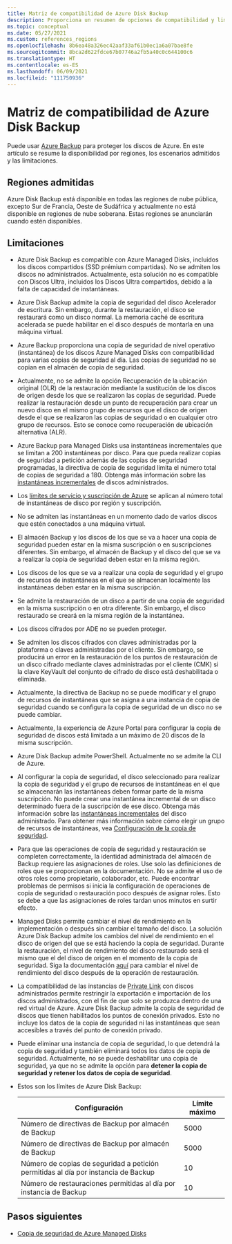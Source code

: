 ```yaml
---
title: Matriz de compatibilidad de Azure Disk Backup
description: Proporciona un resumen de opciones de compatibilidad y limitaciones para el servicio Azure Disk Backup.
ms.topic: conceptual
ms.date: 05/27/2021
ms.custom: references_regions
ms.openlocfilehash: 8b6ea48a326ec42aaf33af61b0ec1a6a07bae8fe
ms.sourcegitcommit: 8bca2d622fdce67b07746a2fb5a40c0c644100c6
ms.translationtype: HT
ms.contentlocale: es-ES
ms.lasthandoff: 06/09/2021
ms.locfileid: "111750936"
---
```

# <a name="azure-disk-backup-support-matrix"></a>Matriz de compatibilidad de Azure Disk Backup

Puede usar [Azure Backup](./backup-overview.md) para proteger los discos de Azure. En este artículo se resume la disponibilidad por regiones, los escenarios admitidos y las limitaciones.

## <a name="supported-regions"></a>Regiones admitidas

Azure Disk Backup está disponible en todas las regiones de nube pública, excepto Sur de Francia, Oeste de Sudáfrica y actualmente no está disponible en regiones de nube soberana. Estas regiones se anunciarán cuando estén disponibles.

## <a name="limitations"></a>Limitaciones

- Azure Disk Backup es compatible con Azure Managed Disks, incluidos los discos compartidos (SSD prémium compartidas). No se admiten los discos no administrados. Actualmente, esta solución no es compatible con Discos Ultra, incluidos los Discos Ultra compartidos, debido a la falta de capacidad de instantáneas.

- Azure Disk Backup admite la copia de seguridad del disco Acelerador de escritura. Sin embargo, durante la restauración, el disco se restaurará como un disco normal. La memoria caché de escritura acelerada se puede habilitar en el disco después de montarla en una máquina virtual.

- Azure Backup proporciona una copia de seguridad de nivel operativo (instantánea) de los discos Azure Managed Disks con compatibilidad para varias copias de seguridad al día. Las copias de seguridad no se copian en el almacén de copia de seguridad.

- Actualmente, no se admite la opción Recuperación de la ubicación original (OLR) de la restauración mediante la sustitución de los discos de origen desde los que se realizaron las copias de seguridad. Puede realizar la restauración desde un punto de recuperación para crear un nuevo disco en el mismo grupo de recursos que el disco de origen desde el que se realizaron las copias de seguridad o en cualquier otro grupo de recursos. Esto se conoce como recuperación de ubicación alternativa (ALR).

- Azure Backup para Managed Disks usa instantáneas incrementales que se limitan a 200 instantáneas por disco. Para que pueda realizar copias de seguridad a petición además de las copias de seguridad programadas, la directiva de copia de seguridad limita el número total de copias de seguridad a 180. Obtenga más información sobre las [instantáneas incrementales](../virtual-machines/disks-incremental-snapshots.md#restrictions) de discos administrados.

- Los [límites de servicio y suscripción de Azure](../azure-resource-manager/management/azure-subscription-service-limits.md#virtual-machine-disk-limits) se aplican al número total de instantáneas de disco por región y suscripción.

- No se admiten las instantáneas en un momento dado de varios discos que estén conectados a una máquina virtual.

- El almacén Backup y los discos de los que se va a hacer una copia de seguridad pueden estar en la misma suscripción o en suscripciones diferentes. Sin embargo, el almacén de Backup y el disco del que se va a realizar la copia de seguridad deben estar en la misma región.

- Los discos de los que se va a realizar una copia de seguridad y el grupo de recursos de instantáneas en el que se almacenan localmente las instantáneas deben estar en la misma suscripción.

- Se admite la restauración de un disco a partir de una copia de seguridad en la misma suscripción o en otra diferente. Sin embargo, el disco restaurado se creará en la misma región de la instantánea.

- Los discos cifrados por ADE no se pueden proteger.

- Se admiten los discos cifrados con claves administradas por la plataforma o claves administradas por el cliente. Sin embargo, se producirá un error en la restauración de los puntos de restauración de un disco cifrado mediante claves administradas por el cliente (CMK) si la clave KeyVault del conjunto de cifrado de disco está deshabilitada o eliminada.

- Actualmente, la directiva de Backup no se puede modificar y el grupo de recursos de instantáneas que se asigna a una instancia de copia de seguridad cuando se configura la copia de seguridad de un disco no se puede cambiar.

- Actualmente, la experiencia de Azure Portal para configurar la copia de seguridad de discos está limitada a un máximo de 20 discos de la misma suscripción.

- Azure Disk Backup admite PowerShell. Actualmente no se admite la CLI de Azure.

- Al configurar la copia de seguridad, el disco seleccionado para realizar la copia de seguridad y el grupo de recursos de instantáneas en el que se almacenarán las instantáneas deben formar parte de la misma suscripción. No puede crear una instantánea incremental de un disco determinado fuera de la suscripción de ese disco. Obtenga más información sobre las [instantáneas incrementales](../virtual-machines/disks-incremental-snapshots.md#restrictions) del disco administrado. Para obtener más información sobre cómo elegir un grupo de recursos de instantáneas, vea [Configuración de la copia de seguridad](backup-managed-disks.md#configure-backup).

- Para que las operaciones de copia de seguridad y restauración se completen correctamente, la identidad administrada del almacén de Backup requiere las asignaciones de roles. Use solo las definiciones de roles que se proporcionan en la documentación. No se admite el uso de otros roles como propietario, colaborador, etc. Puede encontrar problemas de permisos si inicia la configuración de operaciones de copia de seguridad o restauración poco después de asignar roles. Esto se debe a que las asignaciones de roles tardan unos minutos en surtir efecto.

- Managed Disks permite cambiar el nivel de rendimiento en la implementación o después sin cambiar el tamaño del disco. La solución Azure Disk Backup admite los cambios del nivel de rendimiento en el disco de origen del que se está haciendo la copia de seguridad. Durante la restauración, el nivel de rendimiento del disco restaurado será el mismo que el del disco de origen en el momento de la copia de seguridad. Siga la documentación [aquí](../virtual-machines/disks-performance-tiers-portal.md) para cambiar el nivel de rendimiento del disco después de la operación de restauración.

- La compatibilidad de las instancias de [Private Link](../virtual-machines/disks-enable-private-links-for-import-export-portal.md) con discos administrados permite restringir la exportación e importación de los discos administrados, con el fin de que solo se produzca dentro de una red virtual de Azure. Azure Disk Backup admite la copia de seguridad de discos que tienen habilitados los puntos de conexión privados. Esto no incluye los datos de la copia de seguridad ni las instantáneas que sean accesibles a través del punto de conexión privado.

- Puede eliminar una instancia de copia de seguridad, lo que detendrá la copia de seguridad y también eliminará todos los datos de copia de seguridad. Actualmente, no se puede deshabilitar una copia de seguridad, ya que no se admite la opción para **detener la copia de seguridad y retener los datos de copia de seguridad**.

- Estos son los límites de Azure Disk Backup:
    
    | Configuración | Límite máximo |
    | --- | --- |
    | Número de directivas de Backup por almacén de Backup | 5000 |
    | Número de directivas de Backup por almacén de Backup | 5000 |
    | Número de copias de seguridad a petición permitidas al día por instancia de Backup | 10 |
    | Número de restauraciones permitidas al día por instancia de Backup | 10 |

## <a name="next-steps"></a>Pasos siguientes

- [Copia de seguridad de Azure Managed Disks](backup-managed-disks.md)